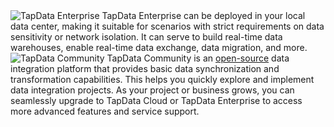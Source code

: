 <span class="tooltip">
  <img src="https://img.shields.io/badge/Applicable%20to%EF%BC%9A-TapData%20Enterprise-F3961A" style={{transform:'scale(1.1)'}} alt="TapData Enterprise"/>
  <span class="tooltip-content">TapData Enterprise can be deployed in your local data center, making it suitable for scenarios with strict requirements on data sensitivity or network isolation. It can serve to build real-time data warehouses, enable real-time data exchange, data migration, and more.</span>
</span>

<span class="tooltip">
  <img src="https://img.shields.io/badge/TapData%20Community-A8A8B0" style={{transform:'scale(1.1)'}} alt="TapData Community"/>
  <span class="tooltip-content">TapData Community is an <a href="https://github.com/tapdata/tapdata">open-source</a> data integration platform that provides basic data synchronization and transformation capabilities. This helps you quickly explore and implement data integration projects. As your project or business grows, you can seamlessly upgrade to TapData Cloud or TapData Enterprise to access more advanced features and service support.</span>
</span>